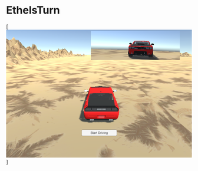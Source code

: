 # EthelsTurn

[![Jhon OseK Antar el turco de tamaulipas era el jefe ... ](https://raw.githubusercontent.com/rgarro/EthelsTurn/master/ethel.PNG)]
